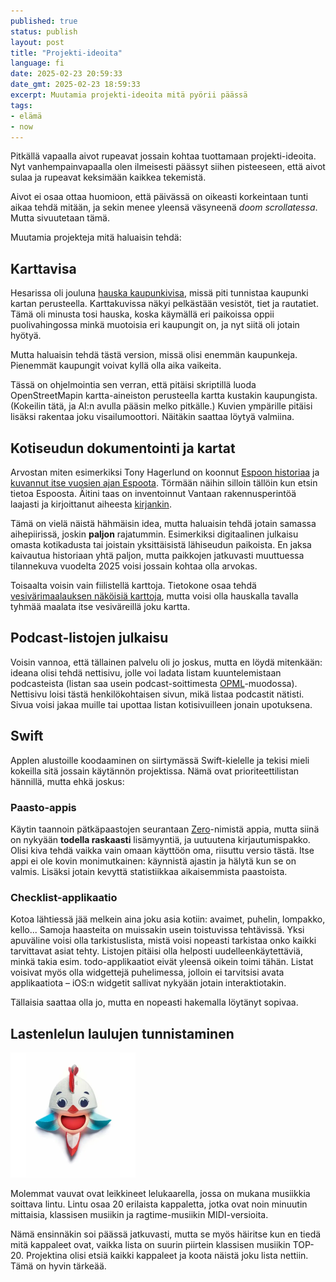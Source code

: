 ```yaml
---
published: true
status: publish
layout: post
title: "Projekti-ideoita"
language: fi
date: 2025-02-23 20:59:33
date_gmt: 2025-02-23 18:59:33
excerpt: Muutamia projekti-ideoita mitä pyörii päässä
tags:
- elämä
- now
---
```


Pitkällä vapaalla aivot rupeavat jossain kohtaa tuottamaan projekti-ideoita. Nyt vanhempainvapaalla olen ilmeisesti päässyt siihen pisteeseen, että aivot sulaa ja rupeavat keksimään kaikkea tekemistä.

Aivot ei osaa ottaa huomioon, että päivässä on oikeasti korkeintaan tunti aikaa tehdä mitään, ja sekin menee yleensä väsyneenä *doom scrollatessa*. Mutta sivuutetaan tämä.

Muutamia projekteja mitä haluaisin tehdä:

## Karttavisa

Hesarissa oli jouluna [hauska kaupunkivisa](https://www.hs.fi/suomi/art-2000010825900.html "Testaa, tunnetko suomalaiset kaupungit pelkän kartan avulla"), missä piti tunnistaa kaupunki kartan perusteella. Karttakuvissa näkyi pelkästään vesistöt, tiet ja rautatiet. Tämä oli minusta tosi hauska, koska käymällä eri paikoissa oppii puolivahingossa minkä muotoisia eri kaupungit on, ja nyt siitä oli jotain hyötyä.

Mutta haluaisin tehdä tästä version, missä olisi enemmän kaupunkeja. Pienemmät kaupungit voivat kyllä olla aika vaikeita.

Tässä on ohjelmointia sen verran, että pitäisi skriptillä luoda OpenStreetMapin kartta-aineiston perusteella kartta kustakin kaupungista. (Kokeilin tätä, ja AI:n avulla pääsin melko pitkälle.) Kuvien ympärille pitäisi lisäksi rakentaa joku visailumoottori. Näitäkin saattaa löytyä valmiina.

## Kotiseudun dokumentointi ja kartat

Arvostan miten esimerkiksi Tony Hagerlund on koonnut [Espoon historiaa](https://www.hagerlund.net/fi/espoon-historia) ja [kuvannut itse vuosien ajan Espoota](https://www.hagerlund.net/fi/kuvia). Törmään näihin silloin tällöin kun etsin tietoa Espoosta. Äitini taas on inventoinnut Vantaan rakennusperintöä laajasti ja kirjoittanut aiheesta [kirjankin](https://www.vantaansanomat.fi/paikalliset/5591267).

Tämä on vielä näistä hähmäisin idea, mutta haluaisin tehdä jotain samassa aihepiirissä, joskin **paljon** rajatummin. Esimerkiksi digitaalinen julkaisu omasta kotikadusta tai joistain yksittäisistä lähiseudun paikoista. En jaksa kaivautua historiaan yhtä paljon, mutta paikkojen jatkuvasti muuttuessa tilannekuva vuodelta 2025 voisi jossain kohtaa olla arvokas.

Toisaalta voisin vain fiilistellä karttoja. Tietokone osaa tehdä [vesivärimaalauksen näköisiä karttoja](https://maps.stamen.com/watercolor/#15/60.2367/24.7311), mutta voisi olla hauskalla tavalla tyhmää maalata itse vesiväreillä joku kartta.

## Podcast-listojen julkaisu

Voisin vannoa, että tällainen palvelu oli jo joskus, mutta en löydä mitenkään: ideana olisi  tehdä  nettisivu, jolle voi ladata listam kuuntelemistaan podcasteista (listan saa usein podcast-soittimesta [OPML](https://en.wikipedia.org/wiki/OPML "Outline Processor Markup Language")-muodossa). Nettisivu loisi tästä henkilökohtaisen sivun, mikä listaa podcastit nätisti. Sivua voisi jakaa muille tai upottaa listan kotisivuilleen jonain upotuksena.

## Swift

Applen alustoille koodaaminen on siirtymässä Swift-kielelle ja tekisi mieli kokeilla sitä jossain käytännön projektissa. Nämä ovat prioriteettilistan hännillä, mutta ehkä joskus:

### Paasto-appis

Käytin taannoin pätkäpaastojen seurantaan [Zero](https://apps.apple.com/us/app/zero-fasting-health-tracker/id1168348542)-nimistä appia, mutta siinä on nykyään **todella raskaasti** lisämyyntiä, ja uutuutena kirjautumispakko. Olisi kiva tehdä vaikka vain omaan käyttöön oma, riisuttu versio tästä. Itse appi ei ole kovin monimutkainen: käynnistä ajastin ja hälytä kun se on valmis. Lisäksi jotain kevyttä statistiikkaa aikaisemmista paastoista.

### Checklist-applikaatio

Kotoa lähtiessä jää melkein aina joku asia kotiin: avaimet, puhelin, lompakko, kello... Samoja haasteita on muissakin usein toistuvissa tehtävissä. Yksi apuväline voisi olla tarkistuslista, mistä voisi nopeasti tarkistaa onko kaikki tarvittavat asiat tehty. Listojen pitäisi olla helposti uudelleen&shy;käytettäviä, minkä takia esim. todo-applikaatiot eivät yleensä oikein toimi tähän. Listat voisivat myös olla widgettejä puhelimessa, jolloin ei tarvitsisi avata applikaatiota – iOS:n widgetit sallivat nykyään jotain interaktiotakin.

Tällaisia saattaa olla jo, mutta en nopeasti hakemalla löytänyt sopivaa.

## Lastenlelun laulujen tunnistaminen

<div class="float-image min-300">
<img src="/images/2025/tinylove.webp" width="200" height="200" alt="Tiny Love -lelun mukana tullut musiikkia soittava lintu" />

Molemmat vauvat ovat leikkineet lelukaarella, jossa on mukana musiikkia soittava lintu. Lintu osaa 20 erilaista kappaletta, jotka ovat noin minuutin mittaisia, klassisen musiikin ja ragtime-musiikin MIDI-versioita.

Nämä ensinnäkin soi päässä jatkuvasti, mutta se myös häiritse kun en tiedä mitä kappaleet ovat, vaikka lista on suurin piirtein klassisen musiikin TOP-20. Projektina olisi etsiä kaikki kappaleet ja koota näistä joku lista nettiin. Tämä on hyvin tärkeää.

</div>